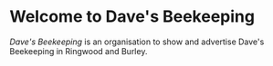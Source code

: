 # Welcome to Dave's Beekeeping
*Dave's Beekeeping* is an organisation to show and advertise Dave's Beekeeping in Ringwood and Burley.
